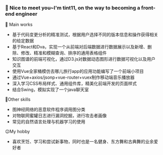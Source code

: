 ### :woman: Nice to meet you~I'm tint11, on the way to becoming a front-end engineer

<!--
**tint11/tint11** is a ✨ _special_ ✨ repository because its `README.md` (this file) appears on your GitHub profile.

Here are some ideas to get you started:

- 🔭 I’m currently working on ...
- 🌱 I’m currently learning ...
- 👯 I’m looking to collaborate on ...
- 🤔 I’m looking for help with ...
- 💬 Ask me about ...
- 📫 How to reach me: ...
- 😄 Pronouns: ...
- ⚡ Fun fact: ...
-->
:notebook_with_decorative_cover: Main works  
- 基于代码变更分析的精准测试，根据用户选择不同的版本信息和操作获得相关的给定数据
- 基于React和Dva，实现一个从前端对后端数据进行数据展示以及新增、删除、修改、精准和模糊查询、排序的通用表格组件
- 知识图谱的前端可视化，通过D3.js对数据动态图形进行数据可视化以及用户交互
- 使用Vue全家桶模仿去哪儿旅行app的应用功能编写了一个前端小项目
- 通过Vue+axios/jsonp+vue-router+vuex制作移动端音乐播放器
- 深入学习CSS布局样式、通用组件库，精美化前端开发的页面样式
- 结合Swing，模拟实现了一个java聊天室  

  
:ledger:Other skills  
- 图神经网络的恶意软件程序调用图分类
- 对物联网蜜罐日志进行漏洞挖掘，进行攻击者画像
- 常见的自然语言处理与机器学习的使用  

:wink:My hobby  
- 喜欢烹饪、学习和尝试新事物，同时也是一名健身、东方舞和古典舞的业余爱好者
